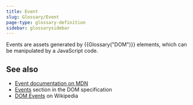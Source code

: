 ```yaml
---
title: Event
slug: Glossary/Event
page-type: glossary-definition
sidebar: glossarysidebar
---
```


Events are assets generated by {{Glossary("DOM")}} elements, which can be manipulated by a JavaScript code.

## See also

- [Event documentation on MDN](/en-US/docs/Web/API/Event)
- [Events](https://dom.spec.whatwg.org/#events) section in the DOM specification
- [DOM Events](https://en.wikipedia.org/wiki/DOM_Events) on Wikipedia
